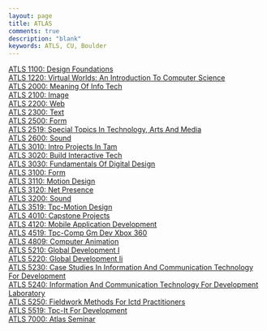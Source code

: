 ```yaml
---
layout: page
title: ATLAS
comments: true
description: "blank"
keywords: ATLS, CU, Boulder
---
```

<body>
<div><a href="../../courses/ATLS-1100">ATLS 1100: Design Foundations</a></div>
<div><a href="../../courses/ATLS-1220">ATLS 1220: Virtual Worlds: An Introduction To Computer Science</a></div>
<div><a href="../../courses/ATLS-2000">ATLS 2000: Meaning Of Info Tech</a></div>
<div><a href="../../courses/ATLS-2100">ATLS 2100: Image</a></div>
<div><a href="../../courses/ATLS-2200">ATLS 2200: Web</a></div>
<div><a href="../../courses/ATLS-2300">ATLS 2300: Text</a></div>
<div><a href="../../courses/ATLS-2500">ATLS 2500: Form</a></div>
<div><a href="../../courses/ATLS-2519">ATLS 2519: Special Topics In Technology, Arts And Media</a></div>
<div><a href="../../courses/ATLS-2600">ATLS 2600: Sound</a></div>
<div><a href="../../courses/ATLS-3010">ATLS 3010: Intro Projects In Tam</a></div>
<div><a href="../../courses/ATLS-3020">ATLS 3020: Build Interactive Tech</a></div>
<div><a href="../../courses/ATLS-3030">ATLS 3030: Fundamentals Of Digital Design</a></div>
<div><a href="../../courses/ATLS-3100">ATLS 3100: Form</a></div>
<div><a href="../../courses/ATLS-3110">ATLS 3110: Motion Design</a></div>
<div><a href="../../courses/ATLS-3120">ATLS 3120: Net Presence</a></div>
<div><a href="../../courses/ATLS-3200">ATLS 3200: Sound</a></div>
<div><a href="../../courses/ATLS-3519">ATLS 3519: Tpc-Motion Design</a></div>
<div><a href="../../courses/ATLS-4010">ATLS 4010: Capstone Projects</a></div>
<div><a href="../../courses/ATLS-4120">ATLS 4120: Mobile Application Development</a></div>
<div><a href="../../courses/ATLS-4519">ATLS 4519: Tpc-Comp Gm Dev Xbox 360</a></div>
<div><a href="../../courses/ATLS-4809">ATLS 4809: Computer Animation</a></div>
<div><a href="../../courses/ATLS-5210">ATLS 5210: Global Development I</a></div>
<div><a href="../../courses/ATLS-5220">ATLS 5220: Global Development Ii</a></div>
<div><a href="../../courses/ATLS-5230">ATLS 5230: Case Studies In Information And Communication Technology For Development</a></div>
<div><a href="../../courses/ATLS-5240">ATLS 5240: Information And Communication Technology For Development Laboratory</a></div>
<div><a href="../../courses/ATLS-5250">ATLS 5250: Fieldwork Methods For Ictd Practitioners</a></div>
<div><a href="../../courses/ATLS-5519">ATLS 5519: Tpc-It For Development</a></div>
<div><a href="../../courses/ATLS-7000">ATLS 7000: Atlas Seminar</a></div>
</body>